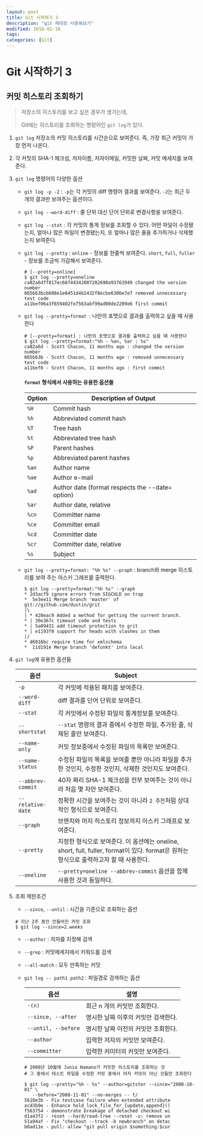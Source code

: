 ```yaml
---
layout: post
title: Git 시작하기 3
description: "git 제대로 사용해보기"
modified: 2018-01-10
tags: 
categories: [Git]
---
```


# Git 시작하기 3

## 커밋 히스토리 조회하기

> 저장소의 히스토리를 보고 싶은 경우가 생기는데, 
>
> Git에는 히스토리를 조회하는 명령어인 `git log`가 있다. 



1. `git log` 저장소의 커밋 히스토리를 시간순으로 보여준다. 즉, 가장 최근 커밋이 가장 먼저 나온다.

2. 각 커밋의 SHA-1 체크섬, 저자이름, 저자이메일, 커밋한 날짜, 커밋 메세지를 보여준다. 

3. `git log` 명령어의 다양한 옵션  

   - `git log -p -2`  :  `-p`는 각 커밋의 diff 명령어 결과를 보여준다. `-2`는 최근 두 개의 결과만 보여주는 옵션이다.

   - `git log --word-diff` :  줄 단위 대신 단어 단위로 변경사항을 보여준다. 

   - `git log --stat` :  각 커밋의 통계 정보를 조회할 수 있다. 어떤 파일이 수정됐는지, 얼마나 많은 파일이 변경됐는지, 또 얼마나 많은 줄을 추가하거나 삭제했는지 보여준다.

   - `git log --pretty` : `online` - 정보를 한줄씩 보여준다. `short`,  `full`, `fuller` - 정보를 조금씩 가감해서 보여준다. 

     ```
     # [--pretty=online]
     $ git log --pretty=oneline
     ca82a6dff817ec66f44342007202690a93763949 changed the version number
     085bb3bcb608e1e8451d4b2432f8ecbe6306e7e7 removed unnecessary test code
     a11bef06a3f659402fe7563abf99ad00de2209e6 first commit
     ```

   - `git log --pretty=format `: 나만의 포맷으로 결과를 출력하고 싶을 때 사용한다

     ```
     # [--pretty=format] : 나만의 포맷으로 결과를 출력하고 싶을 때 사용한다
     $ git log --pretty=format:"%h - %an, %ar : %s"
     ca82a6d - Scott Chacon, 11 months ago : changed the version number
     085bb3b - Scott Chacon, 11 months ago : removed unnecessary test code
     a11bef0 - Scott Chacon, 11 months ago : first commit
     ```

     #### `format` 형식에서 사용하는 유용한 옵션들

     | Option | Description of Output                    |
     | ------ | ---------------------------------------- |
     | `%H`   | Commit hash                              |
     | `%h`   | Abbreviated commit hash                  |
     | `%T`   | Tree hash                                |
     | `%t`   | Abbreviated tree hash                    |
     | `%P`   | Parent hashes                            |
     | `%p`   | Abbreviated parent hashes                |
     | `%an`  | Author name                              |
     | `%ae`  | Author e-mail                            |
     | `%ad`  | Author date (format respects the --date= option) |
     | `%ar`  | Author date, relative                    |
     | `%cn`  | Committer name                           |
     | `%ce`  | Committer email                          |
     | `%cd`  | Committer date                           |
     | `%cr`  | Committer date, relative                 |
     | `%s`   | Subject                                  |

   - `git log --pretty=format: "%h %s" --praph`  : branch와 merge 히스토리를 보여 주는 아스키 그래프를 출력한다. 

     ```
     $ git log --pretty=format:"%h %s" --graph
     * 2d3acf9 ignore errors from SIGCHLD on trap
     *  5e3ee11 Merge branch 'master' of git://github.com/dustin/grit
     |\
     | * 420eac9 Added a method for getting the current branch.
     * | 30e367c timeout code and tests
     * | 5a09431 add timeout protection to grit
     * | e1193f8 support for heads with slashes in them
     |/
     * d6016bc require time for xmlschema
     *  11d191e Merge branch 'defunkt' into local
     ```



4. `git log`에 유용한 옵션들

   | 옵션                | Subject                                  |
   | ----------------- | ---------------------------------------- |
   | `-p`              | 각 커밋에 적용된 패치를 보여준다.                      |
   | `--word-diff`     | diff 결과를 단어 단위로 보여준다.                    |
   | `--stat`          | 각 커밋에서 수정된 파일의 통계정보를 보여준다.               |
   | `--shortstat`     | `--stat` 명령의 결과 중에서 수정한 파일, 추가된 줄, 삭제된 줄만 보여준다. |
   | `--name-only`     | 커밋 정보중에서 수정된 파일의 목록만 보여준다.               |
   | `--name-status`   | 수정된 파일의 목록을 보여줄 뿐만 아니라 파일을 추가한 것인지, 수정한 것인지, 삭제한 것인지도 보여준다. |
   | `--abbrev-commit` | 40자 짜리 SHA-1 체크섬을 전부 보여주는 것이 아니라 처음 몇 자만 보여준다. |
   | `--relative-date` | 정확한 시간을 보여주는 것이 아니라 `2 주전`처럼 상대적인 형식으로 보여준다. |
   | `--graph`         | 브랜치와 머지 히스토리 정보까지 아스키 그래프로 보여준다.         |
   | `--pretty`        | 지정한 형식으로 보여준다. 이 옵션에는 oneline, short, full, fuller, format이 있다. format은 원하는 형식으로 출력하고자 할 때 사용한다. |
   | `--oneline`       | `--pretty=oneline --abbrev-commit` 옵션을 함께 사용한 것과 동일하다. |

5. 조회 제한조건 

   - `--since`, `--until`  : 시간을 기준으로 조회하는 옵션

   ```
   # 지난 2주 동안 만들어진 커밋 조회
   $ git log --since=2.weeks
   ```

   - `--author` : 저자를 지정해 검색 

   - `--grep` : 커밋메세지에서 키워드를 검색

   - `--all-match` : 모두 만족하는 커밋

   - `git log -- path1 path2` : 파일경로 검색하는 옵션 

     | 옵션                  | 설명                   |
     | ------------------- | -------------------- |
     | `-(n)`              | 최근 n 개의 커밋만 조회한다.    |
     | `--since, --after`  | 명시한 날짜 이후의 커밋만 검색한다. |
     | `--until, --before` | 명시한 날짜 이전의 커밋만 조회한다. |
     | `--author`          | 입력한 저자의 커밋만 보여준다.    |
     | `--committer`       | 입력한 커미터의 커밋만 보여준다.   |

     ```
     # 2008년 10월에 Junio Hamano가 커밋한 히스토리를 조회하는 것
     # 그 중에서 테스트 파일을 수정한 커밋 중에서 머지 커밋이 아닌 것들만 조회한다

     $ git log --pretty="%h - %s" --author=gitster --since="2008-10-01" \
        --before="2008-11-01" --no-merges -- t/
     5610e3b - Fix testcase failure when extended attribute
     acd3b9e - Enhance hold_lock_file_for_{update,append}()
     f563754 - demonstrate breakage of detached checkout wi
     d1a43f2 - reset --hard/read-tree --reset -u: remove un
     51a94af - Fix "checkout --track -b newbranch" on detac
     b0ad11e - pull: allow "git pull origin $something:$cur
     ```

     ​

